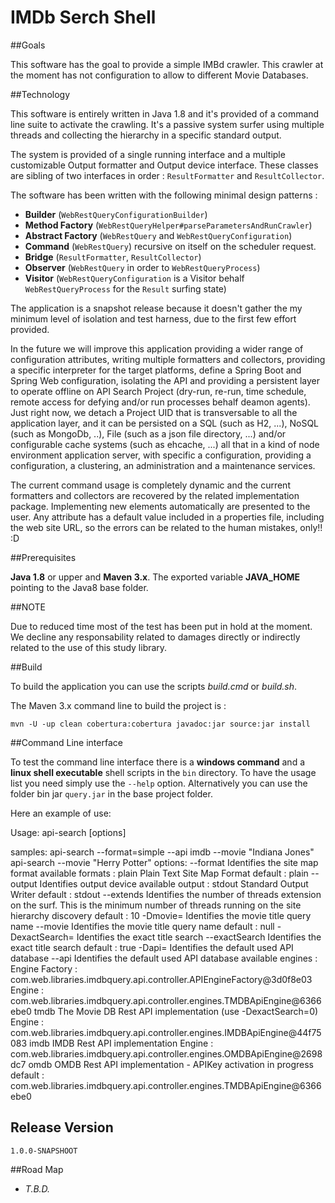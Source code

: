 # IMDb Serch Shell


##Goals

This software has the goal to provide a simple IMBd crawler. This crawler at the moment has not configuration to allow to different Movie Databases.



##Technology

This software is entirely written in Java 1.8 and it's provided of a command line suite to activate the crawling. It's a passive system surfer using multiple threads and collecting the hierarchy in a specific standard output.

The system is provided of a single running interface and a multiple customizable Output formatter and Output device interface. These classes are sibling of two interfaces in order : `ResultFormatter` and `ResultCollector`.

The software has been written with the following minimal design patterns :
  * **Builder** (`WebRestQueryConfigurationBuilder`)
  * **Method Factory** (`WebRestQueryHelper#parseParametersAndRunCrawler`)
  * **Abstract Factory** (`WebRestQuery` and `WebRestQueryConfiguration`)
  * **Command** (`WebRestQuery`) recursive on itself on the scheduler request.
  * **Bridge** (`ResultFormatter`, `ResultCollector`) 
  * **Observer** (`WebRestQuery` in order to `WebRestQueryProcess`) 
  * **Visitor** (`WebRestQueryConfiguration` is a Visitor behalf `WebRestQueryProcess` for the `Result` surfing state)

The application is a snapshot release because it doesn't gather the my minimum level of isolation and test harness, due to the first few effort provided.

In the future we will improve this application providing a wider range of configuration attributes, writing multiple formatters and collectors, providing a specific interpreter for the target platforms, define a Spring Boot and Spring Web configuration, isolating the API and providing a persistent layer to operate offline on API Search Project (dry-run, re-run, time schedule, remote access for defying and/or run processes behalf deamon agents). Just right now, we detach a Project UID that is transversable to all the application layer, and it can be persisted on a SQL (such as H2, ...), NoSQL (such as MongoDb, ..), File (such as a json file directory, ...) and/or configurable cache systems (such as ehcache, ...) all that in a kind of node environment application server, with specific a configuration, providing a configuration, a clustering, an administration and a maintenance services.

The current command usage is completely dynamic and the current formatters and collectors are recovered by the related implementation package. Implementing new elements automatically are presented to the user. Any attribute has a default value included in a properties file, including the web site URL, so the errors can be related to the human mistakes, only!! :D



##Prerequisites 

**Java 1.8** or upper and **Maven 3.x**. The exported variable **JAVA_HOME** pointing to the Java8 base folder.


##NOTE 

Due to reduced time most of the test has been put in hold at the moment. We decline any responsability related to damages directly or indirectly related to the use of this study library. 


##Build 

To build the application you can use the scripts *build.cmd* or *build.sh*.

The Maven 3.x command line to build the project is : 

`mvn -U -up clean cobertura:cobertura javadoc:jar source:jar install`



##Command Line interface

To test the command line interface there is a **windows command** and a **linux shell executable** shell scripts in the `bin` directory. To have the usage list you need simply use the `--help` option. Alternatively you can use the folder bin jar `query.jar` in the base project folder.

Here an example of use:

Usage: api-search [options]

samples: api-search --format=simple --api imdb --movie "Indiana Jones"
         api-search --movie "Herry Potter"
options:
--format		Identifies the site map format
     available formats :
     plain		Plain Text Site Map Format
default : plain
--output		Identifies output device
     available output :
     stdout		Standard Output Writer
default : stdout
--extends		Identifies the number of threads extension on the surf. This is the minimum number of threads
			running on the site hierarchy discovery
default : 10
-Dmovie=<value>		Identifies the movie title query name
--movie		Identifies the movie title query name
default : null
-DexactSearch=<value>		Identifies the exact title search
--exactSearch		Identifies the exact title search
default : true
-Dapi=<value>		Identifies the default used API database
--api		Identifies the default used API database
     available engines :
     Engine Factory : com.web.libraries.imdbquery.api.controller.APIEngineFactory@3d0f8e03
     Engine : com.web.libraries.imdbquery.api.controller.engines.TMDBApiEngine@6366ebe0
     tmdb		The Movie DB Rest API implementation (use -DexactSearch=0)
     Engine : com.web.libraries.imdbquery.api.controller.engines.IMDBApiEngine@44f75083
     imdb		IMDB Rest API implementation
     Engine : com.web.libraries.imdbquery.api.controller.engines.OMDBApiEngine@2698dc7
     omdb		OMDB Rest API implementation - APIKey activation in progress
default : com.web.libraries.imdbquery.api.controller.engines.TMDBApiEngine@6366ebe0



## Release Version

`1.0.0-SNAPSHOOT`



##Road Map

* *T.B.D.*